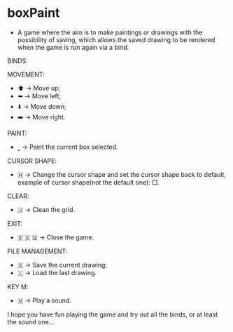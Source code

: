 # boxPaint
- A game where the aim is to make paintings or drawings with the possibility of saving, which allows the saved drawing to be rendered when the game is run again via a bind.

BINDS:

MOVEMENT:

- ⬆️ -> Move up;
- ⬅️ -> Move left;
- ⬇️ -> Move down;
- ➡️ -> Move right.

PAINT:

- ⎵ -> Paint the current box selected.

CURSOR SHAPE:

- 🇭 -> Change the cursor shape and set the cursor shape back to default, example of cursor shape(not the default one): □.

CLEAR:

- 🇯 -> Clean the grid.

EXIT:

- 🇪 🇸 🇶 -> Close the game.

FILE MANAGEMENT:

- 🇸 -> Save the current drawing;
- 🇱 -> Load the last drawing.

KEY M:

- 🇲 -> Play a sound.

I hope you have fun playing the game and try out all the binds, or at least the sound one...


